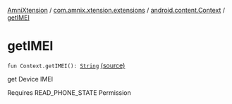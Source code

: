 [AmniXtension](../../index.md) / [com.amnix.xtension.extensions](../index.md) / [android.content.Context](index.md) / [getIMEI](./get-i-m-e-i.md)

# getIMEI

`fun Context.getIMEI(): `[`String`](https://kotlinlang.org/api/latest/jvm/stdlib/kotlin/-string/index.html) [(source)](https://github.com/AmniX/AmniXTension/tree/master/AmniXtension/src/main/java/com/amnix/xtension/extensions/ContextExtension.kt#L484)

get Device IMEI

Requires READ_PHONE_STATE Permission

